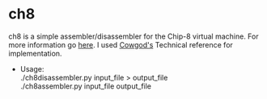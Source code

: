 # ch8

ch8 is a simple assembler/disassembler for the Chip-8 virtual machine. For more information go [here](https://en.wikipedia.org/wiki/CHIP-8). I used [Cowgod's](http://devernay.free.fr/hacks/chip8/C8TECH10.HTM) Technical reference for implementation.

* Usage:<br>
  ./ch8disassembler.py input_file > output_file<br>
  ./ch8assembler.py input_file output_file
